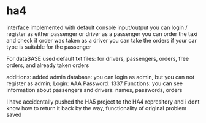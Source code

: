 # ha4
interface implemented with default console input/output
you can login / register as either passenger or driver
as a passenger you can order the taxi and check if order was taken
as a driver you can take the orders if your car type is suitable for the passenger

For dataBASE used default txt files: for drivers, passengers, orders, free orders, and already taken orders

additions:
added admin database: you can login as admin, but you can not register as admin;
Login: AAA Password: 1337
Functions: you can see information about passengers and drivers: names, passwords, orders

I have accidentally pushed the HA5 project to the HA4 represitory and i dont know how to return it back
by the way, functionality of original problem saved
